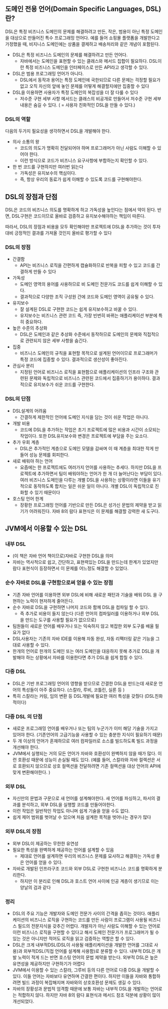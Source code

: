 
## 도메인 전용 언어(Domain Specific Languages, DSL)란?

DSL은 특정 비즈니스 도메인의 문제를 해결하려고 만든, 작은, 범용이 아닌 특정 도메인을 대상으로 만들어진 특수 프로그래밍 언어다.
예를 들어 쇼핑몰 플랫폼을 개발한다고 가정했을 때, 비지니스 도메인에는 상품을 결제하고 배송처리와 같은 개념이 포함된다.

- DSL은 특정 비즈니스 도메인의 문제를 해결하려고 만든 언어다.
    - 자바에서는 도메인을 표현할 수 있는 클래스와 메서드 집합이 필요하다. DSL이란 특정 비즈니스 도메인을 인터페이스로 만든 API라고 생각할 수 있다.
- DSL은 범용 프로그래밍 언어가 아니다.
    - DSL에서 동작과 용어는 특정 도메인에 국한되므로 다른 문제는 걱정할 필요가 없고 오직 자신의 앞에 놓인 문제를 어떻게 해결할지에만 집중할 수 있다
- DSL을 이용하면 사용자가 특정 도메인의 복잡성을 더 잘 다룰 수 있다
    - 저수준 구현 세부 사항 메서드는 클래스의 비공개로 만들어서 저수준 구현 세부 내용은 숨길 수 있다. 
    ( = 사용자 친화적인 DSL을 만들 수 있다.)

### DSL의 역할

다음의 두가지 필요성을 생각하면서 DSL을 개발해야 한다.

- 의사 소통의 왕
    - 코드의 의도가 명확히 전달되어야 하며 프로그래머가 아닌 사람도 이해할 수 있어야 한다.
    - 이런 방식으로 코드가 비즈니스 요구사항에 부합하는지 확인할 수 있다.
- 한 번 코드를 구현하지만 여러번 읽는다
    - 가독성은 유지보수의 핵심이다.
    - 즉, 항상 우리의 동료가 쉽게 이해할 수 있도록 코드를 구현해야한다.

## DSL의 장점과 단점

DSL은 코드의 비즈니스 의도를 명확하게 하고 가독성을 높인다는 점에서 약이 된다. 
반면, DSL구현은 코드이므로 올바로 검증하고 유지보수해야하는 책임이 따른다. 

따라서, DSL의 장점과 비용을 모두 확인해야만 프로젝트에 DSL을 추가하는 것이 투자대비 긍정적인 결과를 가져올 것인지 올바로 평가할 수 있다
 
### DSL의 장점

- 간결함
    - API는 비즈니스 로직을 간편하게 캡슐화하므로 반복을 피할 수 있고 코드를 간결하게 만들 수 있다
- 가독성
    - 도메인 영역의 용어를 사용하므로 비 도메인 전문가도 코드를 쉽게 이해할 수 있다.
    - 결과적으로 다양한 조직 구성원 간에 코드와 도메인 영역이 공유될 수 있다.
- 유지보수
    - 잘 설계된 DSL로 구현한 코드는 쉽게 유지보수하고 바꿀 수 있다.
    - 유지보수는 비즈니스 관련 코드 즉, 가장 빈번히 바뀌는 애플리케이션 부분에 특히 중요하다.
- 높은 수준의 추상화
    - DSL은 도메인과 같은 추상화 수준에서 동작하므로 도메인의 문제와 직접적으로 관련되지 않은 세부 사항을 숨긴다.
- 집중
    - 비즈니스 도메인의 규칙을 표현할 목적으로 설계된 언어이므로 프로그래머가 특정 코드에 집중할 수 있다. 결과적으로 생산성이 좋아진다.
- 관심사 분리
    - 지정된 언어로 비즈니스 로직을 표현함으로 애플리케이션의 인프라 구조와 관련된 문제와 독립적으로 비즈니스 관련된 코드에서 집중하기가 용이하다. 결과적으로 유지보수가 쉬운 코드를 구현한다.

### DSL의 단점

- DSL설계의 어려움
    - 간결하게 제한적인 언어에 도메인 지식을 담는 것이 쉬운 작업은 아니다.
- 개발 비용
    - 코드에 DSL을 추가하는 작업은 초기 프로젝트에 많은 비용과 시간이 소모되는 작업이다. 또한 DSL유지보수와 변경은 프로젝트에 부담을 주는 요소다.
- 추가 우회 계층
    - DSL은 추가적인 계층으로 도메인 모델을 감싸며 이 때 계층을 최대한 작게 만들어 성능 문제를 회피한다.
- 새로 배워야 하는 언어
    - 요즘에는 한 프로젝트에도 여러가지 언어를 사용하는 추세다. 하지만 DSL을 프로젝트에 추가하면서 팀이 배워야하는 언어가 한 개 더 늘어난다는 부담이 있다. 여러 비즈니스 도메인을 다루는 개별 DSL을 사용하는 상황이라면 이들을 유기적으로 동작하도록 합치는 일은 쉬운 일이 아니다. 개별 DSL이 독립적으로 진화할 수 있기 때문이다
- 호스팅 언어 한계
    - 장황한 프로그래밍 언어를 기반으로 만든 DSL은 성가신 문법의 제약을 받고 읽기가 어려워진다. 자바 8의 람다 표현식은 이 문제를 해결할 강력한 새 도구다.

## JVM에서 이용할 수 있는 DSL

### 내부 DSL

- (이 책은 자바 언어 책이므로)자바로 구현한 DSL을 의미
- 자바는 역사적으로 쉽고, 간단하고, 표현력있는 DSL을 만드는데 한계가 있었지만 람다 표현식이 등장하면서 이 문제를 어느정도 해결할 수 있었다.

### 순수 자바로 DSL을 구현함으로써 얻을 수 있는 장점

- 기존 자바 언어를 이용하면 외부 DSL에 비해 새로운 패턴과 기술을 배워 DSL 을 구현하는 노력이 현저하게 줄어든다.
- 순수 자바로 DSL을 구현하면 나머지 코드와 함께 DSL을 컴파일 할 수 있다.
    - 즉 추가로 비용이 들지 않는다 (다른 언어의 컴파일러를 이용하거나 외부 DSL을 만드는 도구를 사용할 필요가 없으므로)
- 팀원들이 새로운 언어를 배우거나 또는 익숙하지 않고 복잡한 외부 도구를 배울 필요가 없다
- DSL사용자는 기존의 자바 IDE를 이용해 자동 완성, 자동 리팩터링 같은 기능을 그대로 사용할 수 있다.
- 한개의 언어로 한개의 도메인 또는 여러 도메인을 대응하지 못해 추가로 DSL을 개발해야 하는 상황에서 자바를 이용한다면 추가 DSL을 쉽게 합칠 수 있다.

### 다중 DSL

- DSL은 기반 프로그래밍 언어의 영향을 받으므로 간결한 DSL을 만드는데 새로운 언어의 특성들이 아주 중요하다. (스칼라, 루비, 코틀린, 실론 등 )
- 특히 스칼라는 커링, 임의 변환 등 DSL개발에 필요한 여러 특성을 갖췄다 (DSL친화적이다)

### 다중 DSL 의 단점

- 새로운 프로그래밍 언어를 배우거나 또는 팀의 누군가가 이미 해당 기술을 가지고 있어야 한다. 
(기존언어의 고급기능을 사용할 수 있는 충분한 지식이 필요하기 때문)
- 두 개 이상의 언어가 혼재하므로 여러 컴파일러로 소스를 빌드하도록 빌드 과정을 개선해야 한다.
- JVM에서 실행되는 거의 모든 언어가 자바와 호환성이 완벽하지 않을 때가 많다. 이런 호환성 때문에 성능이 손실될 때도 있다. (예를 들어, 스칼라와 자바 컬렉션은 서로 호환되지 않으므로 상호 컬렉션을 전달하려면 기존 컬렉션을 대상 언어의 API에 맞게 변환해야한다. )

### 외부 DSL

- 자신만의 문법과 구문으로 새 언어를 설계해야한다. 
새 언어를 파싱하고, 파서의 결과를 분석하고, 외부 DSL을 실행할 코드를 만들어야한다.
- 이런 작업은 일반적인 작업도 아니며 쉽게 기술을 얻을 수도 없다.
- 쉽게 제어 범위를 벗어날 수 있으며 처음 설계한 목적을 벗어나는 경우가 많다

### 외부 DSL의 장점

- 외부 DSL이 제공하는 무한한 유연성
- 필요한 특성을 완벽하게 제공하는 언어를 설계할 수 있음
    - 제대로 언어를 설계하면 우리의 비즈니스 문제를 묘사하고 해결하는 가독성 좋은 언어를 얻을 수 있다.
- 자바로 개발된 인프라구조 코드와 외부 DSL로 구현한 비즈니스 코드를 명확하게 분리한다.
    - 하지만 이 분리로 인해 DSL과 호스트 언어 사이에 인공 계층이 생기므로 이는 양날의 검과 같다

### 정리

- DSL의 주요 기능은 개발자와 도메인 전문가 사이의 간격을 좁히는 것이다. 
애플리케이션의 비즈니스 로직을 구현하는 코드를 만든 사람이 프로그램이 사용될 비즈니스 필드의 전문지식을 갖추긴 어렵다. 개발자가 아닌 사람도 이해할 수 있는 언어로 이런 비즈니스 로직을 구현할 수 있다고 해서 도메인 전문가가 프로그래머가 될 수 있는 것은 아니지만 적어도 로직을 읽고 검증하는 역할은 할 수 있다.
- DSL은 크게 내부적DSL(DSL이 사용될 애플리케이션을 개발한 언어를 그대로 사용)과 외부적DSL(직접 언어를 설계해 사용함)로 분류할 수 있다. 내부적 DSL은 개발 노력이 적게 드는 반면 호스팅 언어의 문법 제약을 받는다. 외부적 DSL은 높은 유연성을 제공하지만 구현하기가 어렵다
- JVM에서 이용할 수 있는 스칼라, 그루비 등의 다른 언어로 다중 DSL을 개발할 수 있다. 이들 언어는 자바보다 유연하며 간결한 편이다. 하지만 이들을 자바와 통합하려면 빌드 과정이 복잡해지며 자바와의 상호호환성 문제도 생길 수 있다.
- 자바의 장황성과 문법적 엄격함 때문에 보통 자바는 내부적 DSL을 개발하는 언어로는 적합하지 않다. 하지만 자바 8의 람다 표현식과 메서드 참조 덕분에 상황이 많이 개선되었다.
